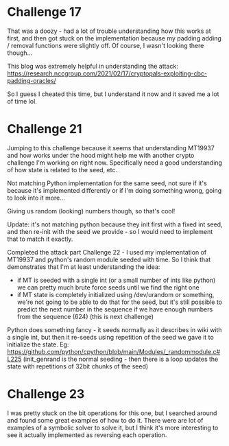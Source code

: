 # Challenge 17

That was a doozy - had a lot of trouble understanding how this works at first,
and then got stuck on the implementation because my padding adding / removal
functions were slightly off. Of course, I wasn't looking there though...

This blog was extremely helpful in understanding the attack:
  https://research.nccgroup.com/2021/02/17/cryptopals-exploiting-cbc-padding-oracles/

So I guess I cheated this time, but I understand it now and it saved me a lot 
of time lol.


# Challenge 21 

Jumping to this challenge because it seems that understanding MT19937 and how
works under the hood might help me with another crypto challenge I'm working on
right now. Specifically need a good understanding of how state is related to
the seed, etc.

Not matching Python implementation for the same seed, not sure if it's because
it's implemented differently or if I'm doing something wrong, going to look
into it more...

Giving us random (looking) numbers though, so that's cool!

Update: it's not matching python because they init first with a fixed int seed,
and then re-init with the seed we provide - so I would need to implement that to
match it exactly.

Completed the attack part Challenge 22 - I used my implementation of MT19937
and python's random module seeded with time. So I think that demonstrates that
I'm at least understanding the idea:
- if MT is seeded with a single int (or a small number of ints like python)
  we can pretty much brute force seeds until we find the right one
- if MT state is completely initialized using /dev/urandom or something, we're
  not going to be able to do that for the seed, but it's still possible to
  predict the next number in the sequence if we have enough numbers from the
  sequence (624) (this is next challenge)

Python does something fancy - it seeds normally as it describes in wiki with a
single int, but then it re-seeds using repetition of the seed we gave it to
initialize the state.
Eg: https://github.com/python/cpython/blob/main/Modules/_randommodule.c#L225 
(init_genrand is the normal seeding - then there is a loop
updates the state with repetitions of 32bit chunks of the seed)

# Challenge 23

I was pretty stuck on the bit operations for this one, but I searched around and
found some great examples of how to do it. There were are lot of examples of
a symbolic solver to solve it, but I think it's more interesting to see it
actually implemented as reversing each operation.
